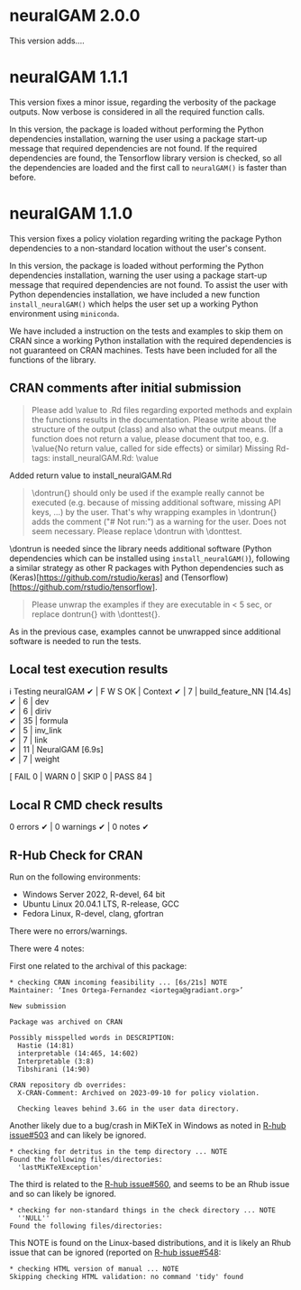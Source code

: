 # neuralGAM 2.0.0

This version adds....

# neuralGAM 1.1.1

This version fixes a minor issue, regarding the verbosity of the package outputs. Now verbose is considered in all the required function calls.

In this version, the package is loaded without performing the Python dependencies installation, warning the user using a package start-up message that required dependencies are not found. If the required dependencies are found, the Tensorflow library version is checked, so all the dependencies are loaded and the first call to `neuralGAM()` is faster than before. 

# neuralGAM 1.1.0

This version fixes a policy violation regarding writing the package Python dependencies to a non-standard location without the user's consent. 

In this version, the package is loaded without performing the Python dependencies installation, warning the user using a package start-up message that required dependencies are not found. To assist the user with Python dependencies installation, we have included a new function `install_neuralGAM()` which helps the user set up a working Python environment using `miniconda`. 

We have included a instruction on the tests and examples to skip them on CRAN since a working Python installation with the required dependencies is not guaranteed on CRAN machines. Tests have been included for all the functions of the library. 

## CRAN comments after initial submission

> Please add \value to .Rd files regarding exported methods and explain the functions results in the documentation. Please write about the structure of the output (class) and also what the output means. (If a function does not return a value, please document that too, e.g. \value{No return value, called for side effects} or similar)
>Missing Rd-tags:
>     install_neuralGAM.Rd: \value

Added return value to install_neuralGAM.Rd

>\dontrun{} should only be used if the example really cannot be executed (e.g. because of missing additional software, missing API keys, ...) by the user. That's why wrapping examples in \dontrun{} adds the comment ("# Not run:") as a warning for the user. Does not seem necessary. Please replace \dontrun with \donttest.

\dontrun is needed since the library needs additional software (Python dependencies which can be installed using `install_neuralGAM()`), following a similar strategy as other R packages with Python dependencies such as (Keras)[https://github.com/rstudio/keras] and (Tensorflow)[https://github.com/rstudio/tensorflow]. 

> Please unwrap the examples if they are executable in < 5 sec, or replace dontrun{} with \donttest{}.

As in the previous case, examples cannot be unwrapped since additional software is needed to run the tests. 

## Local test execution results

ℹ Testing neuralGAM
✔ | F W S  OK | Context
✔ |         7 | build_feature_NN [14.4s]  
✔ |         6 | dev                       
✔ |         6 | diriv                     
✔ |        35 | formula                   
✔ |         5 | inv_link                  
✔ |         7 | link                      
✔ |        11 | NeuralGAM [6.9s]          
✔ |         7 | weight

[ FAIL 0 | WARN 0 | SKIP 0 | PASS 84 ]

## Local R CMD check results

0 errors ✔ | 0 warnings ✔ | 0 notes ✔

## R-Hub Check for CRAN

Run on the following environments:

* Windows Server 2022, R-devel, 64 bit
* Ubuntu Linux 20.04.1 LTS, R-release, GCC
* Fedora Linux, R-devel, clang, gfortran

There were no errors/warnings.

There were 4 notes:

First one related to the archival of this package:

```
* checking CRAN incoming feasibility ... [6s/21s] NOTE
Maintainer: ‘Ines Ortega-Fernandez <iortega@gradiant.org>’

New submission

Package was archived on CRAN

Possibly misspelled words in DESCRIPTION:
  Hastie (14:81)
  interpretable (14:465, 14:602)
  Interpretable (3:8)
  Tibshirani (14:90)

CRAN repository db overrides:
  X-CRAN-Comment: Archived on 2023-09-10 for policy violation.

  Checking leaves behind 3.6G in the user data directory.
```

Another likely due to a bug/crash in MiKTeX in Windows as noted in [R-hub issue#503](https://github.com/r-hub/rhub/issues/503) and can likely be ignored.
```
* checking for detritus in the temp directory ... NOTE
Found the following files/directories:
  'lastMiKTeXException'
```

The third is related to the [R-hub issue#560](https://github.com/r-hub/rhub/issues/560), and
seems to be an Rhub issue and so can likely be ignored.

```
* checking for non-standard things in the check directory ... NOTE
  ''NULL''
Found the following files/directories:
```

This NOTE is found on the Linux-based distributions, and it is likely an Rhub issue that can be ignored (reported on [R-hub issue#548](https://github.com/r-hub/rhub/issues/548):   

```
* checking HTML version of manual ... NOTE
Skipping checking HTML validation: no command 'tidy' found
```

